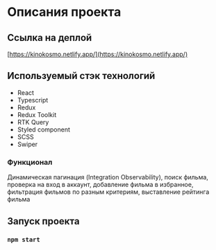 # Описания проекта

## Ссылка на деплой

[https://kinokosmo.netlify.app/](https://kinokosmo.netlify.app/)

## Используемый стэк технологий

- React
- Typescript
- Redux
- Redux Toolkit
- RTK Query
- Styled component
- SCSS
- Swiper

### Функционал

Динамическая пагинация (Integration Observability), поиск фильма, проверка на вход в аккаунт, добавление фильма в избранное, фильтрация фильмов по разным критериям, выставление рейтинга фильма 

## Запуск проекта

### `npm start`
